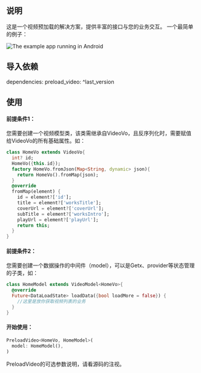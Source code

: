 ## 说明
这是一个视频预加载的解决方案，提供丰富的接口与您的业务交互。
一个最简单的例子：

![The example app running in Android](https://github.com/tuhao-world/preload_video/blob/main/aaa.gif)
## 导入依赖
dependencies: preload_video: ^last_version

## 使用
#### 前提条件1：
您需要创建一个视频模型类，该类需继承自VideoVo，且反序列化时，需要赋值
给VideoVo的所有基础属性。如：
```dart
class HomeVo extends VideoVo{
  int? id;
  HomeVo({this.id});
  factory HomeVo.fromJson(Map<String, dynamic> json){
    return HomeVo().fromMap(json);
  }
  @override
  fromMap(element) {
    id = element?['id'];
    title = element?['worksTitle'];
    coverUrl = element?['coverUrl'];
    subTitle = element?['worksIntro'];
    playUrl = element?['playUrl'];
    return this;
  }
}
```

#### 前提条件2：
您需要创建一个数据操作的中间件（model），可以是Getx、provider等状态管理的子类，如：
```dart
class HomeModel extends VideoModel<HomeVo>{
  @override
  Future<DataLoadState> loadData({bool loadMore = false}) {
    //这里是放你获取视频列表的业务
  }
}
```

#### 开始使用：
```dart
PreloadVideo<HomeVo, HomeModel>(
  model: HomeModel(),
)
```

PreloadVideo的可选参数说明，请看源码的注视。
